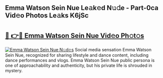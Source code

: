 ## Emma Watson Sein Nue Le𝚊k𝚎d N𝚞𝚍e - Part-0ca Vid𝚎o Photos Le𝚊ks K6jSc

# <h2><a href="http://fb11rdq.evod.top/?m=Emma+Watson+Sein+Nue">🔗 👉🔴 Emma Watson Sein Nue Vid𝚎o Ph𝚘t𝚘s</a></h2>

[![Emma Watson Sein Nue N𝚞d𝚎s](https://i.imgur.com/8V9OHl7.gif)](http://fb11rdq.evod.top/?m=Emma+Watson+Sein+Nue)
Social media sensation Emma Watson Sein Nue, recognized for sharing lifestyle and dance content, including dance performances and vlogs. Emma Watson Sein Nue public persona is one of approachability and authenticity, but his private life is shrouded in mystery. 
